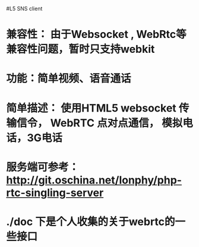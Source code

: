 #L5 SNS client

# 兼容性： 由于Websocket , WebRtc等兼容性问题，暂时只支持webkit

# 功能：简单视频、语音通话

# 简单描述： 使用HTML5 websocket 传输信令， WebRTC 点对点通信， 模拟电话，3G电话
# 服务端可参考：http://git.oschina.net/lonphy/php-rtc-singling-server 

# ./doc 下是个人收集的关于webrtc的一些接口